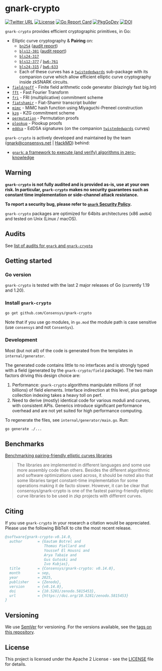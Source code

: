 # gnark-crypto

[![Twitter URL](https://img.shields.io/twitter/url/https/twitter.com/gnark_team.svg?style=social&label=Follow%20%40gnark_team)](https://twitter.com/gnark_team) [![License](https://img.shields.io/badge/license-Apache%202-blue)](LICENSE)  [![Go Report Card](https://goreportcard.com/badge/github.com/Consensys/gnark-crypto)](https://goreportcard.com/badge/github.com/Consensys/gnark-crypto) [![PkgGoDev](https://pkg.go.dev/badge/mod/github.com/Consensys/gnark-crypto)](https://pkg.go.dev/mod/github.com/Consensys/gnark-crypto) [![DOI](https://zenodo.org/badge/DOI/10.5281/zenodo.5815453.svg)](https://doi.org/10.5281/zenodo.5815453)

`gnark-crypto` provides efficient cryptographic primitives, in Go:

* Elliptic curve cryptography & **Pairing** on:
  * [`bn254`] ([audit report](https://github.com/Consensys/gnark/blob/master/audits/2022-10%20-%20Kudelski%20-%20gnark-crypto.pdf))
  * [`bls12-381`] ([audit report](https://github.com/Consensys/gnark/blob/master/audits/2022-10%20-%20Kudelski%20-%20gnark-crypto.pdf))
  * [`bls24-317`]
  * [`bls12-377`] / [`bw6-761`]
  * [`bls24-315`] / [`bw6-633`]
  * Each of these curves has a [`twistededwards`] sub-package with its companion curve which allow efficient elliptic curve cryptography inside zkSNARK circuits.
* [`field/goff`] - Finite field arithmetic code generator (blazingly fast big.Int)
* [`fft`] - Fast Fourier Transform
* [`fri`] - FRI (multiplicative) commitment scheme
* [`fiatshamir`] - Fiat-Shamir transcript builder
* [`mimc`] - MiMC hash function using Miyaguchi-Preneel construction
* [`kzg`] - KZG commitment scheme
* [`permutation`] - Permutation proofs
* [`plookup`] - Plookup proofs
* [`eddsa`] - EdDSA signatures (on the companion [`twistededwards`] curves)

`gnark-crypto` is actively developed and maintained by the team (gnark@consensys.net | [HackMD](https://hackmd.io/@gnark)) behind:

* [`gnark`: a framework to execute (and verify) algorithms in zero-knowledge](https://github.com/Consensys/gnark)

## Warning

**`gnark-crypto` is not fully audited and is provided as-is, use at your own risk. In particular, `gnark-crypto` makes no security guarantees such as constant time implementation or side-channel attack resistance.**

**To report a security bug, please refer to [`gnark` Security Policy](https://github.com/Consensys/gnark/blob/master/SECURITY.md).**

`gnark-crypto` packages are optimized for 64bits architectures (x86 `amd64`) and tested on Unix (Linux / macOS).

## Audits

See [list of audits for `gnark` and `gnark-crypto`](https://github.com/Consensys/gnark?tab=readme-ov-file#audits)

## Getting started

### Go version

`gnark-crypto` is tested with the last 2 major releases of Go (currently 1.19 and 1.20).

### Install `gnark-crypto`

```bash
go get github.com/Consensys/gnark-crypto
```

Note that if you use go modules, in `go.mod` the module path is case sensitive (use `consensys` and not `ConsenSys`).

### Development

Most (but not all) of the code is generated from the templates in `internal/generator`.

The generated code contains little to no interfaces and is strongly typed with a field (generated by the `gnark-crypto/field` package). The two main factors driving this design choice are:

1. Performance: `gnark-crypto` algorithms manipulate millions (if not billions) of field elements. Interface indirection at this level, plus garbage collection indexing takes a heavy toll on perf.
2. Need to derive (mostly) identical code for various moduli and curves, with consistent APIs. Generics introduce significant performance overhead and are not yet suited for high performance computing.

To regenerate the files, see `internal/generator/main.go`. Run:

```bash
go generate ./...
```

## Benchmarks

[Benchmarking pairing-friendly elliptic curves libraries](https://hackmd.io/@gnark/eccbench)

>The libraries are implemented in different languages and some use more assembly code than others. Besides the different algorithmic and software optimizations used across, it should be noted also that some libraries target constant-time implementation for some operations making it de facto slower. However, it can be clear that consensys/gnark-crypto is one of the fastest pairing-friendly elliptic curve libraries to be used in zkp projects with different curves.

## Citing

If you use `gnark-crypto` in your research a citation would be appreciated.
Please use the following BibTeX to cite the most recent release.

```bib
@software{gnark-crypto-v0.14.0,
  author       = {Gautam Botrel and
                  Thomas Piellard and
                  Youssef El Housni and
                  Arya Tabaie and
                  Gus Gutoski and
                  Ivo Kubjas},
  title        = {Consensys/gnark-crypto: v0.14.0},
  month        = sep,
  year         = 2025,
  publisher    = {Zenodo},
  version      = {v0.14.0},
  doi          = {10.5281/zenodo.5815453},
  url          = {https://doi.org/10.5281/zenodo.5815453}
}
```

## Versioning

We use [SemVer](http://semver.org/) for versioning. For the versions available, see the [tags on this repository](https://github.com/Consensys/gnark-crypto/tags).

## License

This project is licensed under the Apache 2 License - see the [LICENSE](LICENSE) file for details.

[`field/goff`]: https://pkg.go.dev/github.com/Consensys/gnark-crypto/field/goff
[`bn254`]: https://pkg.go.dev/github.com/Consensys/gnark-crypto/ecc/bn254
[`bls12-381`]: https://pkg.go.dev/github.com/Consensys/gnark-crypto/ecc/bls12-381
[`bls24-317`]: https://pkg.go.dev/github.com/Consensys/gnark-crypto/ecc/bls24-317
[`bls12-377`]: https://pkg.go.dev/github.com/Consensys/gnark-crypto/ecc/bls12-377
[`bls24-315`]: https://pkg.go.dev/github.com/Consensys/gnark-crypto/ecc/bls24-315
[`bw6-761`]: https://pkg.go.dev/github.com/Consensys/gnark-crypto/ecc/bw6-761
[`bw6-633`]: https://pkg.go.dev/github.com/Consensys/gnark-crypto/ecc/bw6-633
[`twistededwards`]: https://pkg.go.dev/github.com/Consensys/gnark-crypto/ecc/bn254/twistededwards
[`eddsa`]: https://pkg.go.dev/github.com/Consensys/gnark-crypto/ecc/bn254/twistededwards/eddsa
[`fft`]: https://pkg.go.dev/github.com/Consensys/gnark-crypto/ecc/bn254/fr/fft
[`fri`]: https://pkg.go.dev/github.com/Consensys/gnark-crypto/ecc/bn254/fr/fri
[`mimc`]: https://pkg.go.dev/github.com/Consensys/gnark-crypto/ecc/bn254/fr/mimc
[`kzg`]: https://pkg.go.dev/github.com/Consensys/gnark-crypto/ecc/bn254/fr/kzg
[`plookup`]: https://pkg.go.dev/github.com/Consensys/gnark-crypto/ecc/bn254/fr/plookup
[`permutation`]: https://pkg.go.dev/github.com/Consensys/gnark-crypto/ecc/bn254/fr/permutation
[`fiatshamir`]: https://pkg.go.dev/github.com/Consensys/gnark-crypto/fiat-shamir
